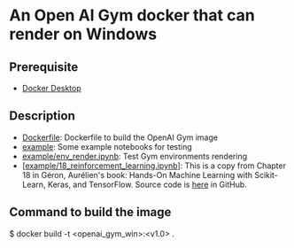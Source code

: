 # An Open AI Gym docker that can render on Windows

## Prerequisite
* [Docker Desktop](https://www.docker.com/products/docker-desktop)


## Description
* [Dockerfile](./Dockerfile): Dockerfile to build the OpenAI Gym image
* [example](./example): Some example notebooks for testing
* [example/env_render.ipynb](./example/env_render.ipynb): Test Gym environments rendering
* [[example/18_reinforcement_learning.ipynb](./example/18_reinforcement_learning.ipynb)]: This is a copy from Chapter 18 in Géron, Aurélien's book: Hands-On Machine Learning with Scikit-Learn, Keras, and TensorFlow.  Source code is [here](https://github.com/ageron/handson-ml2/blob/master/18_reinforcement_learning.ipynb) in GitHub.

## Command to build the image
$ docker build -t <openai_gym_win>:<v1.0> .
